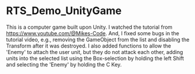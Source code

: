 # RTS_Demo_UnityGame
 This is a computer game built upon Unity. I watched the tutorial from https://www.youtube.com/@Mikes-Code. And, I fixed some bugs in the tutorial video, e.g., removing the GameObject from the list and disabling the Transform after it was destroyed. I also added functions to allow the 'Enemy' to attach the user unit, but they do not attack each other, adding units into the selected list using the Box-selection by holding the left Shift and selecting the 'Enemy' by holding the C Key.
